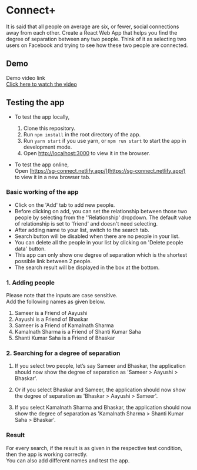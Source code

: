 
# Connect+

It is said that all people on average are six, or fewer, social connections away from each
other. Create a React Web App that helps you find the degree of separation between any
two people.
Think of it as selecting two users on Facebook and trying to see how these two people are
connected.



## Demo

Demo video link  
[Click here to watch the video](https://drive.google.com/file/d/1znz64pMms4RFCJv2lwm_nL6IMRbcvGYC/view?usp=sharing)

## Testing the app

* To test the app locally,
  1. Clone this repository.
  2. Run `npm install` in the root directory of the app.   
  3. Run `yarn start` if you use yarn, or `npm run start` to start the app in development mode.  
  4. Open [http://localhost:3000](http://localhost:3000) to view it in the browser.   

* To test the app online,  
  Open [https://sg-connect.netlify.app/](https://sg-connect.netlify.app/) to view it in a new browser tab.  

### Basic working of the app
* Click on the 'Add' tab to add new people.
* Before clicking on add, you can set the relationship between those two people by selecting from the ''Relationship' dropdown. The default value of relationship is set to 'friend' and doesn't need selecting.
* After adding name to your list, switch to the search tab. 
* Search button will be disabled when there are no people in your list.
* You can delete all the people in your list by clicking on 'Delete people data' button.
* This app can only show one degree of separation which is the shortest possible link between 2 people.
* The search result will be displayed in the box at the bottom.  

### 1. Adding people
Please note that the inputs are case sensitive.  
Add the following names as given below.  

1. Sameer is a Friend of Aayushi
2. Aayushi is a Friend of Bhaskar
3. Sameer is a Friend of Kamalnath Sharma
4. Kamalnath Sharma is a Friend of Shanti Kumar Saha
5. Shanti Kumar Saha is a Friend of Bhaskar   

### 2. Searching for a degree of separation
1. If you select two people, let’s say Sameer and Bhaskar, the application should now show the
degree of separation as 'Sameer > Aayushi > Bhaskar'.

2. Or if you select Bhaskar and Sameer, the application should now show the
degree of separation as 'Bhaskar > Aayushi > Sameer'.

3. If you select Kamalnath Sharma and Bhaskar, the application
should now show the degree of separation as 'Kamalnath Sharma > Shanti Kumar Saha > Bhaskar'.

### Result 
For every search, if the result is as given in the respective test condition, then the app is working correctly.   
You can also add different names and test the app.
 